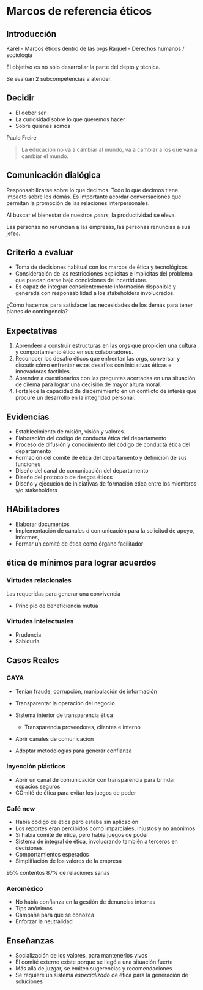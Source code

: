 # Marcos de referencia éticos

## Introducción

Karel - Marcos éticos dentro de las orgs
Raquel - Derechos humanos / sociología

El objetivo es no sólo desarrollar la parte del depto y técnica.

Se evalúan 2 subcompetencias a atender.

## Decidir

- El deber ser
- La curiosidad sobre lo que queremos hacer
- Sobre quienes somos

Paulo Freire

> La educación no va a cambiar al mundo, va a cambiar a los que van
a cambiar el mundo.

## Comunicación dialógica

Responsabilizarse sobre lo que decimos. Todo lo que decimos tiene impacto sobre
los demás. Es importante acordar conversaciones que permitan la promoción
de las relaciones interpersonales.

Al buscar el bienestar de nuestros *peers*, la productividad se eleva.

Las personas no renuncian a las empresas, las personas renuncias a sus jefes.

## Criterio a evaluar

- Toma de decisiones habitual con los marcos de ética y tecnológicos
- Consideración de las restricciones explícitas e implícitas del problema que
puedan darse bajo condiciones de incertidubre.
- Es capaz de integrar conscientemente información disponible y generada con
responsabilidad a los stakeholders involucrados.

¿Cómo hacemos para satisfacer las necesidades de los demás para tener planes de contingencia?

## Expectativas

1. Aprendeer a construir estructuras en las orgs que propicien una cultura y
comportamiento ético en sus colaboradores.
2. Reconocer los desafío éticos que enfrentan las orgs, conversar y discutir
cómo enfrentar estos desafíos con iniciativas éticas e innovadoras factibles.
3. Aprender a cuestionarios con las preguntas acertadas en una situación de
dilema para lograr una decisión de mayor altura moral.
4. Fortalece la capacidad de discernimiento en un conflicto de interés que
procure un desarrollo en la integridad personal.

## Evidencias

- Establecimiento de misión, visión y valores.
- Elaboración del código de conducta ética del departamento
- Proceso de difusión y conocimiento del código de conducta ética del departamento
- Formación del comité de ética del departamento y definición de sus funciones
- Diseño del canal de comunicación del departamento
- Diseño del protocolo de riesgos éticos
- Diseño y ejecución de iniciativas de formación ética entre los miembros y/o stakeholders

## HAbilitadores

- Elaborar documentos
- Implementación de canales d comunicación para la solicitud de apoyo, informes,
- Formar un comité de ética como órgano facilitador

## ética de mínimos para lograr acuerdos

### Virtudes relacionales

Las requeridas para generar una convivencia

- Principio de beneficiencia mutua

### Virtudes intelectuales

- Prudencia
- Sabiduría

## Casos Reales

### GAYA

- Tenían fraude, corrupción, manipulación de información

- Transparentar la operación del negocio
- Sistema interior de transparencia ética
  - Transparencia proveedores, clientes e interno
- Abrir canales de comunicación

- Adoptar metodologías para generar confianza

### Inyección plásticos

- Abrir un canal de comunicación con transparencia para brindar espacios seguros
- COmité de ética para evitar los juegos de poder

### Café new

- Había código de ética pero estaba sin aplicación
- Los reportes eran percibidos como imparciales, injustos y no anónimos
- Sí había comité de ética, pero había juegos de poder
- Sistema de integral de ética, involucrando también a terceros en decisiones
- Comportamientos esperados
- Simplifiación de los valores de la empresa

95% contentos
87% de relaciones sanas

### Aeroméxico

- No había confianza en la gestión de denuncias internas
- Tips anónimos
- Campaña para que se conozca
- Enforzar la neutralidad

## Enseñanzas

- Socialización de los valores, para mantenerlos vivos
- El comité externo existe porque se llegó a una situación fuerte
- Más allá de juzgar, se emiten sugerencias y recomendaciones
- Se requiere un sistema *especializado* de ética para la generación de soluciones
